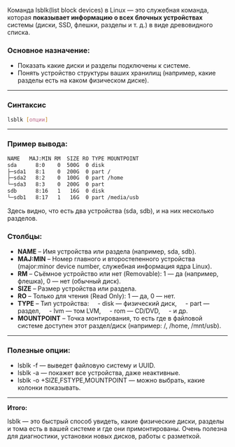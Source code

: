 Команда lsblk(list block devices) в Linux — это служебная команда, которая **показывает информацию о всех блочных устройствах** системы (диски, SSD, флешки, разделы и т. д.) в виде древовидного списка.
### Основное назначение:
- Показать какие диски и разделы подключены к системе.
- Понять устройство структуры ваших хранилищ (например, какие разделы есть на каком физическом диске).

---
### Синтаксис

```sh
lsblk [опции]
```
---
### Пример вывода:

```sh
NAME   MAJ:MIN RM  SIZE RO TYPE MOUNTPOINT
sda      8:0    0  500G  0 disk
├─sda1   8:1    0  200G  0 part /
├─sda2   8:2    0  100G  0 part /home
└─sda3   8:3    0  200G  0 part
sdb      8:16   1   16G  0 disk
└─sdb1   8:17   1   16G  0 part /media/usb
```

Здесь видно, что есть два устройства (sda, sdb), и на них несколько разделов.
### Столбцы:

- **NAME** – Имя устройства или раздела (например, sda, sdb).
- **MAJ:MIN** – Номер главного и второстепенного устройства (major:minor device number, служебная информация ядра Linux).
- **RM** – Съёмное устройство или нет (Removable): 1 — да (например, флешка), 0 — нет (обычный диск).
- **SIZE** – Размер устройства или раздела.
- **RO** – Только для чтения (Read Only): 1 — да, 0 — нет.
- **TYPE** – Тип устройства:
    - disk — физический диск,
    - part — раздел,
    - lvm — том LVM,
    - rom — CD/DVD,
    - и др.
- **MOUNTPOINT** – Точка монтирования, то есть где в файловой системе доступен этот раздел/диск (например: /, /home, /mnt/usb).

---
### Полезные опции:

- lsblk -f — выведет файловую систему и UUID.
- lsblk -a — покажет все устройства, даже неактивные.
- lsblk -o +SIZE,FSTYPE,MOUNTPOINT — можно выбрать, какие колонки показывать.

---
**Итого:**  

lsblk — это быстрый способ увидеть, какие физические диски, разделы и тома есть в вашей системе и где они примонтированы. Очень полезна для диагностики, установки новых дисков, работы с разметкой.